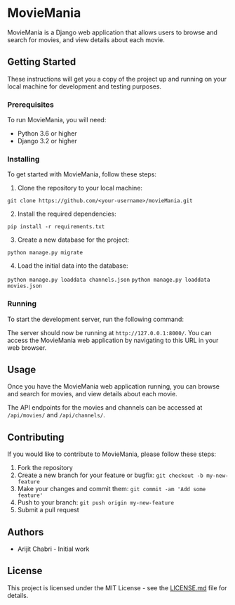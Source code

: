 # MovieMania

MovieMania is a Django web application that allows users to browse and search for movies, and view details about each movie.

## Getting Started

These instructions will get you a copy of the project up and running on your local machine for development and testing purposes.

### Prerequisites

To run MovieMania, you will need:

- Python 3.6 or higher
- Django 3.2 or higher

### Installing

To get started with MovieMania, follow these steps:

1. Clone the repository to your local machine:

`git clone https://github.com/<your-username>/movieMania.git`


2. Install the required dependencies:

`pip install -r requirements.txt`


3. Create a new database for the project:

`python manage.py migrate`

4. Load the initial data into the database:

`python manage.py loaddata channels.json`
`python manage.py loaddata movies.json`

### Running

To start the development server, run the following command:



The server should now be running at `http://127.0.0.1:8000/`. You can access the MovieMania web application by navigating to this URL in your web browser.

## Usage

Once you have the MovieMania web application running, you can browse and search for movies, and view details about each movie. 

The API endpoints for the movies and channels can be accessed at `/api/movies/` and `/api/channels/`.

## Contributing

If you would like to contribute to MovieMania, please follow these steps:

1. Fork the repository
2. Create a new branch for your feature or bugfix: `git checkout -b my-new-feature`
3. Make your changes and commit them: `git commit -am 'Add some feature'`
4. Push to your branch: `git push origin my-new-feature`
5. Submit a pull request

## Authors

- Arijit Chabri - Initial work

## License

This project is licensed under the MIT License - see the [LICENSE.md](LICENSE.md) file for details.
